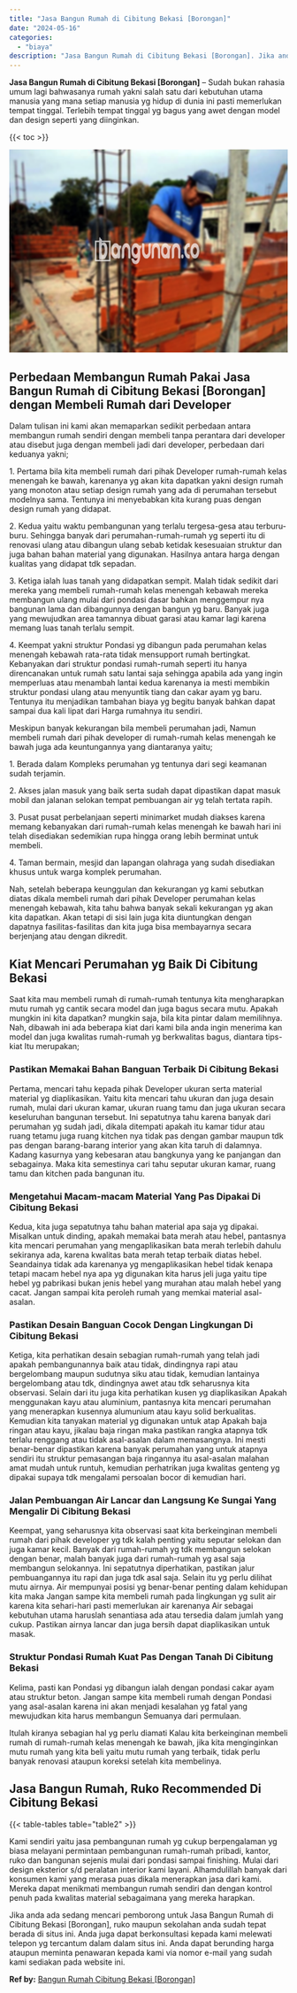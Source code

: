 ```yaml
---
title: "Jasa Bangun Rumah di Cibitung Bekasi [Borongan]"
date: "2024-05-16"
categories: 
  - "biaya"
description: "Jasa Bangun Rumah di Cibitung Bekasi [Borongan]. Jika anda ada sedang mencari pemborong untuk Jasa Bangun Rumah di Cibitung Bekasi [Borongan], ruko maupun..."
---
```


**Jasa Bangun Rumah di Cibitung Bekasi \[Borongan\]** – Sudah bukan rahasia umum lagi bahwasanya rumah yakni salah satu dari kebutuhan utama manusia yang mana setiap manusia yg hidup di dunia ini pasti memerlukan tempat tinggal. Terlebih tempat tinggal yg bagus yang awet dengan model dan design seperti yang diinginkan.

{{< toc >}}

![Jasa Bangun Rumah di Cibitung Bekasi [Borongan]](/images/borong-bangunan-17.png)

## Perbedaan Membangun Rumah Pakai Jasa Bangun Rumah di Cibitung Bekasi \[Borongan\] dengan Membeli Rumah dari Developer

Dalam tulisan ini kami akan memaparkan sedikit perbedaan antara membangun rumah sendiri dengan membeli tanpa perantara dari developer atau disebut juga dengan membeli jadi dari developer, perbedaan dari keduanya yakni;

1\. Pertama bila kita membeli rumah dari pihak Developer rumah-rumah kelas menengah ke bawah, karenanya yg akan kita dapatkan yakni design rumah yang monoton atau setiap design rumah yang ada di perumahan tersebut modelnya sama. Tentunya ini menyebabkan kita kurang puas dengan design rumah yang didapat.

2\. Kedua yaitu waktu pembangunan yang terlalu tergesa-gesa atau terburu-buru. Sehingga banyak dari perumahan-rumah-rumah yg seperti itu di renovasi ulang atau dibangun ulang sebab ketidak kesesuaian struktur dan juga bahan bahan material yang digunakan. Hasilnya antara harga dengan kualitas yang didapat tdk sepadan.

3\. Ketiga ialah luas tanah yang didapatkan sempit. Malah tidak sedikit dari mereka yang membeli rumah-rumah kelas menengah kebawah mereka membangun ulang mulai dari pondasi dasar bahkan menggempur nya bangunan lama dan dibangunnya dengan bangun yg baru. Banyak juga yang mewujudkan area tamannya dibuat garasi atau kamar lagi karena memang luas tanah terlalu sempit.

4\. Keempat yakni struktur Pondasi yg dibangun pada perumahan kelas menengah kebawah rata-rata tidak mensupport rumah bertingkat. Kebanyakan dari struktur pondasi rumah-rumah seperti itu hanya direncanakan untuk rumah satu lantai saja sehingga apabila ada yang ingin memperluas atau menambah lantai kedua karenanya ia mesti membikin struktur pondasi ulang atau menyuntik tiang dan cakar ayam yg baru. Tentunya itu menjadikan tambahan biaya yg begitu banyak bahkan dapat sampai dua kali lipat dari Harga rumahnya itu sendiri.

Meskipun banyak kekurangan bila membeli perumahan jadi, Namun membeli rumah dari pihak developer di rumah-rumah kelas menengah ke bawah juga ada keuntungannya yang diantaranya yaitu;

1\. Berada dalam Kompleks perumahan yg tentunya dari segi keamanan sudah terjamin.

2\. Akses jalan masuk yang baik serta sudah dapat dipastikan dapat masuk mobil dan jalanan selokan tempat pembuangan air yg telah tertata rapih.

3\. Pusat pusat perbelanjaan seperti minimarket mudah diakses karena memang kebanyakan dari rumah-rumah kelas menengah ke bawah hari ini telah disediakan sedemikian rupa hingga orang lebih berminat untuk membeli.

4\. Taman bermain, mesjid dan lapangan olahraga yang sudah disediakan khusus untuk warga komplek perumahan.

Nah, setelah beberapa keunggulan dan kekurangan yg kami sebutkan diatas dikala membeli rumah dari pihak Developer perumahan kelas menengah kebawah, kita tahu bahwa banyak sekali kekurangan yg akan kita dapatkan. Akan tetapi di sisi lain juga kita diuntungkan dengan dapatnya fasilitas-fasilitas dan kita juga bisa membayarnya secara berjenjang atau dengan dikredit.

## Kiat Mencari Perumahan yg Baik Di Cibitung Bekasi

Saat kita mau membeli rumah di rumah-rumah tentunya kita mengharapkan mutu rumah yg cantik secara model dan juga bagus secara mutu. Apakah mungkin ini kita dapatkan? mungkin saja, bila kita pintar dalam memilihnya. Nah, dibawah ini ada beberapa kiat dari kami bila anda ingin menerima kan model dan juga kwalitas rumah-rumah yg berkwalitas bagus, diantara tips-kiat Itu merupakan;

### Pastikan Memakai Bahan Banguan Terbaik Di Cibitung Bekasi

Pertama, mencari tahu kepada pihak Developer ukuran serta material material yg diaplikasikan. Yaitu kita mencari tahu ukuran dan juga desain rumah, mulai dari ukuran kamar, ukuran ruang tamu dan juga ukuran secara keseluruhan bangunan tersebut. Ini sepatutnya tahu karena banyak dari perumahan yg sudah jadi, dikala ditempati apakah itu kamar tidur atau ruang tetamu juga ruang kitchen nya tidak pas dengan gambar maupun tdk pas dengan barang-barang interior yang akan kita taruh di dalamnya. Kadang kasurnya yang kebesaran atau bangkunya yang ke panjangan dan sebagainya. Maka kita semestinya cari tahu seputar ukuran kamar, ruang tamu dan kitchen pada bangunan itu.

### Mengetahui Macam-macam Material Yang Pas Dipakai Di Cibitung Bekasi

Kedua, kita juga sepatutnya tahu bahan material apa saja yg dipakai. Misalkan untuk dinding, apakah memakai bata merah atau hebel, pantasnya kita mencari perumahan yang mengaplikasikan bata merah terlebih dahulu sekiranya ada, karena kwalitas bata merah tetap terbaik diatas hebel. Seandainya tidak ada karenanya yg mengaplikasikan hebel tidak kenapa tetapi macam hebel nya apa yg digunakan kita harus jeli juga yaitu tipe hebel yg pabrikasi bukan jenis hebel yang murahan atau malah hebel yang cacat. Jangan sampai kita peroleh rumah yang memkai material asal-asalan.

### Pastikan Desain Banguan Cocok Dengan Lingkungan Di Cibitung Bekasi

Ketiga, kita perhatikan desain sebagian rumah-rumah yang telah jadi apakah pembangunannya baik atau tidak, dindingnya rapi atau bergelombang maupun sudutnya siku atau tidak, kemudian lantainya bergelombang atau tdk, dindingnya awet atau tdk seharusnya kita observasi. Selain dari itu juga kita perhatikan kusen yg diaplikasikan Apakah menggunakan kayu atau aluminium, pantasnya kita mencari perumahan yang menerapkan kusennya alumunium atau kayu solid berkualitas. Kemudian kita tanyakan material yg digunakan untuk atap Apakah baja ringan atau kayu, jikalau baja ringan maka pastikan rangka atapnya tdk terlalu renggang atau tidak asal-asalan dalam memasangnya. Ini mesti benar-benar dipastikan karena banyak perumahan yang untuk atapnya sendiri itu struktur pemasangan baja ringannya itu asal-asalan malahan amat mudah untuk runtuh, kemudian perhatrikan juga kwalitas genteng yg dipakai supaya tdk mengalami persoalan bocor di kemudian hari.

### Jalan Pembuangan Air Lancar dan Langsung Ke Sungai Yang Mengalir Di Cibitung Bekasi

Keempat, yang seharusnya kita observasi saat kita berkeinginan membeli rumah dari pihak developer yg tdk kalah penting yaitu seputar selokan dan juga kamar kecil. Banyak dari rumah-rumah yg tdk membangun selokan dengan benar, malah banyak juga dari rumah-rumah yg asal saja membangun selokannya. Ini sepatutnya diperhatikan, pastikan jalur pembuangannya itu rapi dan juga tdk asal saja. Selain itu yg perlu dilihat mutu airnya. Air mempunyai posisi yg benar-benar penting dalam kehidupan kita maka Jangan sampe kita membeli rumah pada lingkungan yg sulit air karena kita sehari-hari pasti memerlukan air karenanya Air sebagai kebutuhan utama haruslah senantiasa ada atau tersedia dalam jumlah yang cukup. Pastikan airnya lancar dan juga bersih dapat diaplikasikan untuk masak.

### Struktur Pondasi Rumah Kuat Pas Dengan Tanah Di Cibitung Bekasi

Kelima, pasti kan Pondasi yg dibangun ialah dengan pondasi cakar ayam atau struktur beton. Jangan sampe kita membeli rumah dengan Pondasi yang asal-asalan karena ini akan menjadi kesalahan yg fatal yang mewujudkan kita harus membangun Semuanya dari permulaan.

Itulah kiranya sebagian hal yg perlu diamati Kalau kita berkeinginan membeli rumah di rumah-rumah kelas menengah ke bawah, jika kita menginginkan mutu rumah yang kita beli yaitu mutu rumah yang terbaik, tidak perlu banyak renovasi ataupun koreksi setelah kita membelinya.

## Jasa Bangun Rumah, Ruko Recommended Di Cibitung Bekasi

{{< table-tables table="table2" >}}

Kami sendiri yaitu jasa pembangunan rumah yg cukup berpengalaman yg biasa melayani permintaan pembangunan rumah-rumah pribadi, kantor, ruko dan bangunan sejenis mulai dari pondasi sampai finishing. Mulai dari design eksterior s/d peralatan interior kami layani. Alhamdulillah banyak dari konsumen kami yang merasa puas dikala menerapkan jasa dari kami. Mereka dapat menikmati membangun rumah sendiri dan dengan kontrol penuh pada kwalitas material sebagaimana yang mereka harapkan.

Jika anda ada sedang mencari pemborong untuk Jasa Bangun Rumah di Cibitung Bekasi \[Borongan\], ruko maupun sekolahan anda sudah tepat berada di situs ini. Anda juga dapat berkonsultasi kepada kami melewati telepon yg tercantum dalam dalam situs ini. Anda dapat berunding harga ataupun meminta penawaran kepada kami via nomor e-mail yang sudah kami sediakan pada website ini.

**Ref by:** [Bangun Rumah Cibitung Bekasi [Borongan]](https://id.wikipedia.org/wiki/Bangun)
